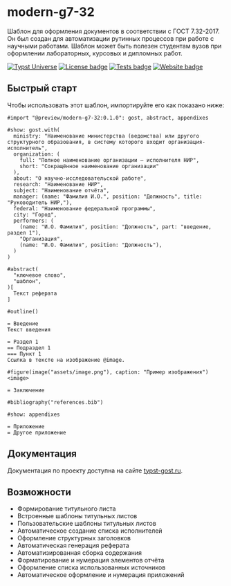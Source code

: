 # modern-g7-32

Шаблон для оформления документов в соответствии с ГОСТ 7.32-2017. Он был создан для автоматизации рутинных процессов при работе с научными работами. Шаблон может быть полезен студентам вузов при оформлении лабораторных, курсовых и дипломных работ.

<a href="https://typst.app/universe/package/modern-g7-32">![Typst Universe](https://img.shields.io/badge/dynamic/xml?url=https://typst.app/universe/package/modern-g7-32&query=/html/body/div/main/div[2]/aside/section[2]/dl/dd[3]&logo=typst&label=universe)</a>
<a href="https://github.com/typst-g7-32/modern-g7-32/blob/main/LICENSE"><img src="https://img.shields.io/github/license/typst-g7-32/modern-g7-32" alt="License badge"></a>
<a href="https://github.com/typst-g7-32/modern-g7-32/actions"><img src="https://github.com/typst-g7-32/modern-g7-32/actions/workflows/tests.yml/badge.svg" alt="Tests badge"></a>
<a href="https://typst-gost.ru"><img src="https://img.shields.io/website?url=https%3A%2F%2Ftypst-gost.ru" alt="Website badge"></a>

## Быстрый старт

Чтобы использовать этот шаблон, импортируйте его как показано ниже:
```typst
#import "@preview/modern-g7-32:0.1.0": gost, abstract, appendixes

#show: gost.with(
  ministry: "Наименование министерства (ведомства) или другого структурного образования, в систему которого входит организация-исполнитель",
  organization: (
    full: "Полное наименование организации — исполнителя НИР",
    short: "Сокращённое наименование организации"
  ),
  about: "О научно-исследовательской работе",
  research: "Наименование НИР",
  subject: "Наименование отчёта",
  manager: (name: "Фамилия И.О.", position: "Должность", title: "Руководитель НИР,"),
  federal: "Наименование федеральной программы",
  city: "Город",
  performers: (
    (name: "И.О. Фамилия", position: "Должность", part: "введение, раздел 1"),
    "Организация",
    (name: "И.О. Фамилия", position: "Должность"),
  ) 
)

#abstract(
  "ключевое слово",
  "шаблон",
)[
  Текст реферата
]

#outline()

= Введение
Текст введения

= Раздел 1
== Подраздел 1
=== Пункт 1
Ссылка в тексте на изображение @image.

#figure(image("assets/image.png"), caption: "Пример изображения") <image>

= Заключение

#bibliography("references.bib")

#show: appendixes

= Приложение
= Другое приложение
```

## Документация

Документация по проекту доступна на сайте [typst-gost.ru](https://typst-gost.ru/docs).

## Возможности

* Формирование титульного листа
* Встроенные шаблоны титульных листов
* Пользовательские шаблоны титульных листов
* Автоматическое создание списка исполнителей
* Оформление структурных заголовков
* Автоматическая генерация реферата
* Автоматизированная сборка содержания
* Форматирование и нумерация элементов отчёта
* Оформление списка использованных источников
* Автоматическое оформление и нумерация приложений

